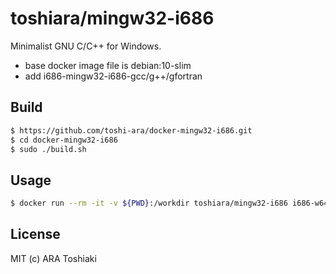 # toshiara/mingw32-i686

Minimalist GNU C/C++ for Windows.

- base docker image file is debian:10-slim
- add i686-mingw32-i686-gcc/g++/gfortran


## Build

```bash
$ https://github.com/toshi-ara/docker-mingw32-i686.git
$ cd docker-mingw32-i686
$ sudo ./build.sh
```

## Usage

```bash
$ docker run --rm -it -v ${PWD}:/workdir toshiara/mingw32-i686 i686-w64-mingw32-gcc --version --version
```

## License

MIT (c) ARA Toshiaki

